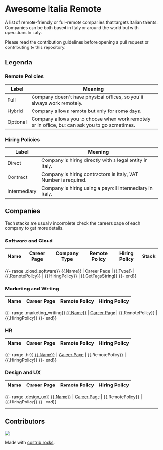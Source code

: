 # Awesome Italia Remote

A list of remote-friendly or full-remote companies that targets Italian talents.  
Companies can be both based in Italy or around the world but with operations in Italy.

Please read the contribution guidelines before opening a pull request or contributing to this repository.

## Legenda

### Remote Policies

Label | Meaning
--- | ---
Full | Company doesn't have physical offices, so you'll always work remotely.
Hybrid | Company allows remote but only for some days.
Optional | Company allows you to choose when work remotely or in office, but can ask you to go sometimes.

### Hiring Policies

Label | Meaning
--- | ---
Direct | Company is hiring directly with a legal entity in Italy.
Contract | Company is hiring contractors in Italy, VAT Number is required.
Intermediary | Company is hiring using a payroll intermediary in Italy.

## Companies

Tech stacks are usually incomplete check the careers page of each company to get more details.

### Software and Cloud

Name | Career Page | Company Type | Remote Policy | Hiring Policy | Stack
------------ | -- | ------- | ------- |---------------| -------

{{- range .cloud_software}}
[{{.Name}}]({{.URL}}) | [Career Page]({{.CareerPageURL}}) | {{.Type}} | {{.RemotePolicy}} | {{.HiringPolicy}} | {{.GetTagsString}}
{{- end}}

### Marketing and Writing

Name | Career Page | Remote Policy| Hiring Policy
------------ | -- | ------- | -------
{{- range .marketing_writing}}
[{{.Name}}]({{.URL}}) | [Career Page]({{.CareerPageURL}}) | {{.RemotePolicy}} | {{.HiringPolicy}}
{{- end}}

### HR

Name | Career Page | Remote Policy| Hiring Policy
------------ | -- | ------- | -------
{{- range .hr}}
[{{.Name}}]({{.URL}}) | [Career Page]({{.CareerPageURL}}) | {{.RemotePolicy}} | {{.HiringPolicy}}
{{- end}}

### Design and UX

Name | Career Page | Remote Policy| Hiring Policy
------------ | -- | ------- | -------
{{- range .design_ux}}
[{{.Name}}]({{.URL}}) | [Career Page]({{.CareerPageURL}}) | {{.RemotePolicy}} | {{.HiringPolicy}}
{{- end}}

---------

## Contributors

<a href="https://github.com/italiaremote/awesome-italia-remote/graphs/contributors">
  <img src="https://contrib.rocks/image?repo=italiaremote/awesome-italia-remote" />
</a>

Made with [contrib.rocks](https://contrib.rocks).
